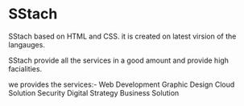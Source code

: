 # SStach
SStach based on HTML and CSS.
it is created on latest virsion of the langauges.



SStach provide all the services in a good amount and provide high facialities.

we provides the services:-
    Web Development 
    Graphic Design
    Cloud Solution
    Security
    Digital Strategy
    Business Solution


